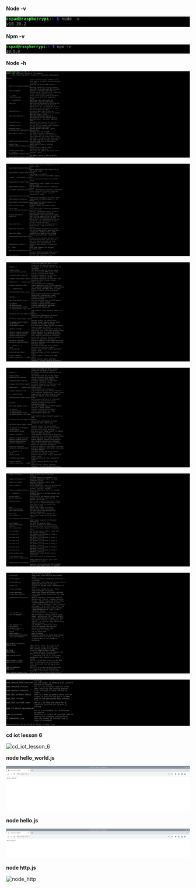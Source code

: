 **Node -v**

![node_-v](node_-v.png)

**Npm -v**

![npm_-v](npm_-v.png)

**Node -h**

![node_-h](node_-h-1.png)

![node_-h](node_-h-2.png)

![node_-h](node_-h-3.png)

![node_-h](node_-h-3.png)

![node_-h](node_-h-4.png)

![node_-h](node_-h-5.png)

![node_-h](node_-h-6.png)

**cd iot lesson 6**

![cd_iot_lesson_6](cd_iot_lesson_6.png)

**node hello_world.js**

![node_hello_world](node_hello_world.png)

**node hello.js**

![node_hello](node_hello.png)

**node http.js**

![node_http](node_http.png)
